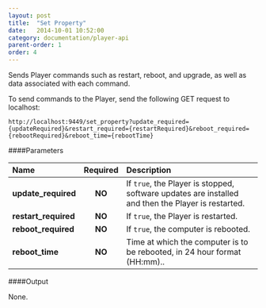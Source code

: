 ```yaml
---
layout: post
title:  "Set Property"
date:   2014-10-01 10:52:00
category: documentation/player-api
parent-order: 1
order: 4
---
```


Sends Player commands such as restart, reboot, and upgrade, as well as data associated with each command.

To send commands to the Player, send the following GET request to localhost:

`http://localhost:9449/set_property?update_required={updateRequired}&restart_required={restartRequired}&reboot_required={rebootRequired}&reboot_time={rebootTime}`

####Parameters

| Name    | Required | Description |
|:--------|:--------:|:------------|
| **update_required**  |  **NO**  | If `true`, the Player is stopped, software updates are installed and then the Player is restarted. |
| **restart_required**  |  **NO**  | If `true`, the Player is restarted. |
| **reboot_required**  |  **NO** | If `true`, the computer is rebooted. |
| **reboot_time**  |  **NO** | Time at which the computer is to be rebooted, in 24 hour format (HH:mm).. |


####Output

None.